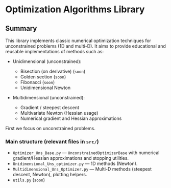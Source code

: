 # Optimization Algorithms Library 

## Summary

This library implements classic numerical optimization techniques for unconstrained problems (1D and multi-D). It aims to provide educational and reusable implementations of methods such as:

- Unidimensional (unconstrained):
  - Bisection (on derivative) (`soon`)
  - Golden section (`soon`)
  - Fibonacci (`soon`)
  - Unidimensional Newton

- Multidimensional (unconstrained):
  - Gradient / steepest descent 
  - Multivariate Newton (Hessian usage)
  - Numerical gradient and Hessian approximations

First we focus on unconstrained problems. 

### Main structure (relevant files in `src/`)

- `Optimizer_Uns_Base.py` — `UnconstrainedOptimizerBase` with numerical gradient/Hessian approximations and stopping utilities.
- `Unidimensional_Uns_optimizer.py` — 1D methods (Newton).
- `Multidimensional_Uns_Optimizer.py` — Multi-D methods (steepest descent, Newton), plotting helpers.
- `utils.py` (`soon`)



